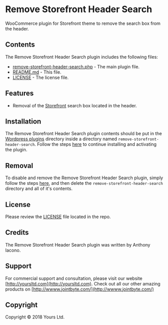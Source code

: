 # Remove Storefront Header Search
WooCommerce plugin for Storefront theme to remove the search box from the header.

## Contents

The Remove Storefront Header Search plugin includes the following files:
* [remove-storefront-header-search.php](remove-storefront-header-search.php) - The main plugin file.
* [README.md](README.md) - This file.
* [LICENSE](LICENSE) - The license file.

## Features
* Removal of the [Storefront](https://wordpress.org/themes/storefront/) search box located in the header.

## Installation
The Remove Storefront Header Search plugin contents should be put in the [Wordpress plugins](https://codex.wordpress.org/Writing_a_Plugin#Names.2C_Files.2C_and_Locations) directory inside a directory named `remove-storefront-header-search`. Follow the steps [here](https://codex.wordpress.org/Managing_Plugins#Manual_Plugin_Installation) to continue installing and activating the plugin.

## Removal
To disable and remove the Remove Storefront Header Search plugin, simply follow the steps [here](https://codex.wordpress.org/Managing_Plugins#Uninstalling_Plugins), and then delete the `remove-storefront-header-search` directory and all of it's contents.

## License
Please review the [LICENSE](LICENSE) file located in the repo.

## Credits
The Remove Storefront Header Search plugin was written by Anthony Iacono.

## Support
For commercial support and consultation, please visit our website [http://yoursltd.com](http://yoursltd.com). Check out all our other amazing products on [http://wwww.jointbyte.com/](http://wwww.jointbyte.com/)

## Copyright
Copyright &copy; 2018 Yours Ltd.
